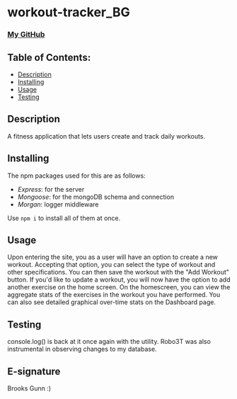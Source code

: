 # workout-tracker_BG

### [My GitHub](https://github.com/worldunfurled)

## Table of Contents:
* [Description](#description)
* [Installing](#installing)
* [Usage](#usage)
* [Testing](#testing)

## Description
A fitness application that lets users create and track daily workouts.

## Installing

The npm packages used for this are as follows:

* *Express*: for the server
* *Mongoose*: for the mongoDB schema and connection
* *Morgan*: logger middleware

Use `npm i` to install all of them at once.

## Usage

Upon entering the site, you as a user will have an option to create a new workout. Accepting that option, you can select the type of workout and other specifications. You can then save the workout with the "Add Workout" button. If you'd like to update a workout, you will now have the option to add another exercise on the home screen. On the homescreen, you can view the aggregate stats of the exercises in the workout you have performed. You can also see detailed graphical over-time stats on the Dashboard page.

## Testing

console.log() is back at it once again with the utility. Robo3T was also instrumental in observing changes to my database.

## E-signature

Brooks Gunn :)
